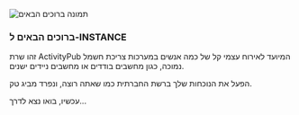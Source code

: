 ![תמונה ברוכים הבאים](/helpimages/welcome.jpg)

### ברוכים הבאים ל-INSTANCE

זהו שרת ActivityPub המיועד לאירוח עצמי קל של כמה אנשים במערכות צריכת חשמל נמוכה, כגון מחשבים בודדים או מחשבים ניידים ישנים.

הפעל את הנוכחות שלך ברשת החברתית כמו שאתה רוצה, ונפרד מביג טק.

עכשיו, בואו נצא לדרך...
